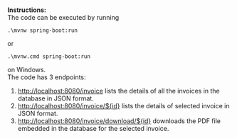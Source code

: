 <!-- ######## This is a comment, visible only in the source editor  ######## -->
<h1 style="color: #4485b8;"><!-- ######## This is a comment, visible only in the source editor  ######## --></h1>
<p><strong>Instructions:</strong><br /> The code can be executed by running&nbsp;</p>
<p><code>.\mvnw spring-boot:run</code></p>
<p>or</p>
<p><code>.\mvnw.cmd spring-boot:run</code></p>
<p>on Windows.<br /> The code has 3 endpoints:</p>
<ol>
<li><a href="http://localhost:8080/invoice">http://localhost:8080/invoice</a> lists the details of all the invoices in the database in JSON format.</li>
<li><a href="http://localhost:8080/invoice/$%7Bid%7D">http://localhost:8080/invoice/${id}</a> lists the details of selected invoice in JSON format.</li>
<li><a href="http://localhost:8080/invoice/download/$%7Bid%7D">http://localhost:8080/invoice/download/${id}</a> downloads the PDF file embedded in the database for the selected invoice.</li>
</ol>
